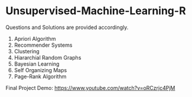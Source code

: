 # Unsupervised-Machine-Learning-R
Questions and Solutions are provided accordingly.

1. Apriori Algorithm
2. Recommender Systems
3. Clustering
4. Hiararchial Random Graphs
5. Bayesian Learning
6. Self Organizing Maps
7. Page-Rank Algorithm 

Final Project Demo:
https://www.youtube.com/watch?v=oRCzrjc4PjM
